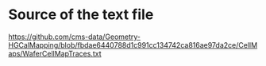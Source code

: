 # Source of the text file
https://github.com/cms-data/Geometry-HGCalMapping/blob/fbdae6440788d1c991cc134742ca816ae97da2ce/CellMaps/WaferCellMapTraces.txt
